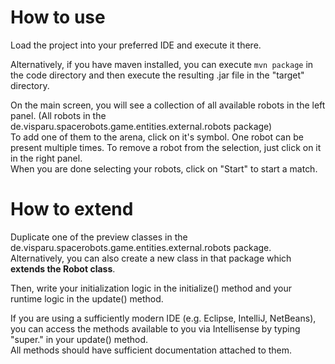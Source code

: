 # How to use

Load the project into your preferred IDE and execute it there.

Alternatively, if you have maven installed, you can execute `mvn package` in the code directory and then execute the resulting .jar file in the "target" directory.

On the main screen, you will see a collection of all available robots in the left panel. (All robots in the de.visparu.spacerobots.game.entities.external.robots package)<br/>
To add one of them to the arena, click on it's symbol. One robot can be present multiple times. To remove a robot from the selection, just click on it in the right panel.<br/>
When you are done selecting your robots, click on "Start" to start a match.

# How to extend

Duplicate one of the preview classes in the de.visparu.spacerobots.game.entities.external.robots package.<br/>Alternatively, you can also create a new class in that package which **extends the Robot class**.

Then, write your initialization logic in the initialize() method and your runtime logic in the update() method.

If you are using a sufficiently modern IDE (e.g. Eclipse, IntelliJ, NetBeans), you can access the methods available to you via Intellisense by typing "super." in your update() method.<br/>All methods should have sufficient documentation attached to them.